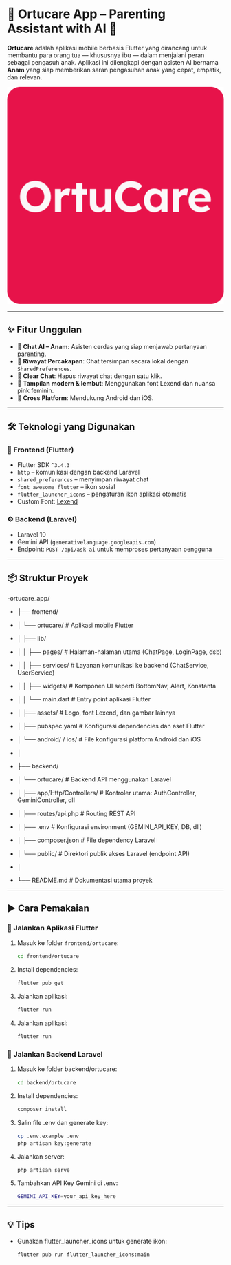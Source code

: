 # 🍼 Ortucare App – Parenting Assistant with AI 💬

**Ortucare** adalah aplikasi mobile berbasis Flutter yang dirancang untuk membantu para orang tua — khususnya ibu — dalam menjalani peran sebagai pengasuh anak. Aplikasi ini dilengkapi dengan asisten AI bernama **Anam** yang siap memberikan saran pengasuhan anak yang cepat, empatik, dan relevan.

![Logo Ortucare](https://github.com/IndraMuh/ortucare_app/blob/main/frontend/ortucare/assets/logo.png?raw=true)

---

## ✨ Fitur Unggulan

- 🤖 **Chat AI – Anam**: Asisten cerdas yang siap menjawab pertanyaan parenting.
- 📂 **Riwayat Percakapan**: Chat tersimpan secara lokal dengan `SharedPreferences`.
- 🧹 **Clear Chat**: Hapus riwayat chat dengan satu klik.
- 🎨 **Tampilan modern & lembut**: Menggunakan font Lexend dan nuansa pink feminin.
- 📱 **Cross Platform**: Mendukung Android dan iOS.

---

## 🛠️ Teknologi yang Digunakan

### 🎯 Frontend (Flutter)
- Flutter SDK `^3.4.3`
- `http` – komunikasi dengan backend Laravel
- `shared_preferences` – menyimpan riwayat chat
- `font_awesome_flutter` – ikon sosial
- `flutter_launcher_icons` – pengaturan ikon aplikasi otomatis
- Custom Font: [Lexend](https://fonts.google.com/specimen/Lexend)

### ⚙️ Backend (Laravel)
- Laravel 10
- Gemini API (`generativelanguage.googleapis.com`)
- Endpoint: `POST /api/ask-ai` untuk memproses pertanyaan pengguna

---

## 📦 Struktur Proyek
-ortucare_app/

- ├── frontend/

- │   └── ortucare/                   # Aplikasi mobile Flutter

- │       ├── lib/
  
- │       │   ├── pages/              # Halaman-halaman utama (ChatPage, LoginPage, dsb)

- │       │   ├── services/           # Layanan komunikasi ke backend (ChatService, UserService)

- │       │   ├── widgets/            # Komponen UI seperti BottomNav, Alert, Konstanta

- │       │   └── main.dart           # Entry point aplikasi Flutter

- │       ├── assets/                 # Logo, font Lexend, dan gambar lainnya

- │       ├── pubspec.yaml            # Konfigurasi dependencies dan aset Flutter

- │       └── android/ / ios/         # File konfigurasi platform Android dan iOS

- │

- ├── backend/

- │   └── ortucare/                   # Backend API menggunakan Laravel

- │       ├── app/Http/Controllers/   # Kontroler utama: AuthController, GeminiController, dll

- │       ├── routes/api.php          # Routing REST API
 
- │       ├── .env                    # Konfigurasi environment (GEMINI_API_KEY, DB, dll)

- │       ├── composer.json           # File dependency Laravel

- │       └── public/                 # Direktori publik akses Laravel (endpoint API)

- │

- └── README.md                       # Dokumentasi utama proyek

---

## ▶️ Cara Pemakaian

### 📲 Jalankan Aplikasi Flutter

1. Masuk ke folder `frontend/ortucare`:
   ```bash
   cd frontend/ortucare
2. Install dependencies:
    ```bash
   flutter pub get
3. Jalankan aplikasi:
   ```bash
   flutter run
4. Jalankan aplikasi:
   ```bash
   flutter run
### 🔧 Jalankan Backend Laravel

1. Masuk ke folder backend/ortucare:
   ```bash
   cd backend/ortucare
2. Install dependencies:
   ```bash
   composer install
3. Salin file .env dan generate key:
   ```bash
   cp .env.example .env
   php artisan key:generate
3. Jalankan server:
   ```bash
   php artisan serve
3. Tambahkan API Key Gemini di .env:
   ```bash
   GEMINI_API_KEY=your_api_key_here

---

## 💡 Tips
- Gunakan flutter_launcher_icons untuk generate ikon:
  ```bash
  flutter pub run flutter_launcher_icons:main
